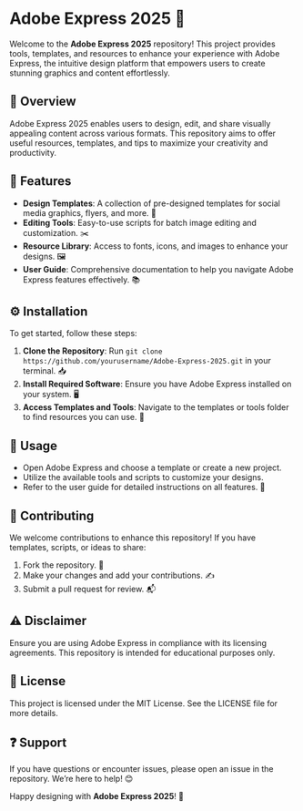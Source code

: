 # Adobe Express 2025 🌟

Welcome to the **Adobe Express 2025** repository! This project provides tools, templates, and resources to enhance your experience with Adobe Express, the intuitive design platform that empowers users to create stunning graphics and content effortlessly.

## 📌 Overview  
Adobe Express 2025 enables users to design, edit, and share visually appealing content across various formats. This repository aims to offer useful resources, templates, and tips to maximize your creativity and productivity.

## 🌟 Features  
- **Design Templates**: A collection of pre-designed templates for social media graphics, flyers, and more. 🎨  
- **Editing Tools**: Easy-to-use scripts for batch image editing and customization. ✂️  
- **Resource Library**: Access to fonts, icons, and images to enhance your designs. 🖼️  
- **User Guide**: Comprehensive documentation to help you navigate Adobe Express features effectively. 📚

## ⚙️ Installation  
To get started, follow these steps:

1. **Clone the Repository**: Run `git clone https://github.com/yourusername/Adobe-Express-2025.git` in your terminal. 📥  
2. **Install Required Software**: Ensure you have Adobe Express installed on your system. 🖥️  
3. **Access Templates and Tools**: Navigate to the templates or tools folder to find resources you can use. 🚀  

## 📖 Usage  
- Open Adobe Express and choose a template or create a new project.
- Utilize the available tools and scripts to customize your designs.
- Refer to the user guide for detailed instructions on all features. 📖

## 🤝 Contributing  
We welcome contributions to enhance this repository! If you have templates, scripts, or ideas to share:

1. Fork the repository. 🍴  
2. Make your changes and add your contributions. ✍️  
3. Submit a pull request for review. 📬

## ⚠️ Disclaimer  
Ensure you are using Adobe Express in compliance with its licensing agreements. This repository is intended for educational purposes only.

## 📜 License  
This project is licensed under the MIT License. See the LICENSE file for more details.

## ❓ Support  
If you have questions or encounter issues, please open an issue in the repository. We’re here to help! 😊

Happy designing with **Adobe Express 2025**! 🌟